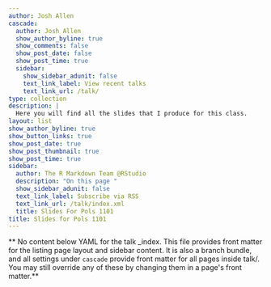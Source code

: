 ```yaml
---
author: Josh Allen
cascade:
  author: Josh Allen
  show_author_byline: true
  show_comments: false
  show_post_date: false
  show_post_time: true
  sidebar:
    show_sidebar_adunit: false
    text_link_label: View recent talks
    text_link_url: /talk/
type: collection
description: |
  Here you will find all the slides that I produce for this class.
layout: list
show_author_byline: true
show_button_links: true
show_post_date: true
show_post_thumbnail: true
show_post_time: true
sidebar:
  author: The R Markdown Team @RStudio
  description: "On this page "
  show_sidebar_adunit: false
  text_link_label: Subscribe via RSS
  text_link_url: /talk/index.xml
  title: Slides For Pols 1101
title: Slides for Pols 1101
---
```


** No content below YAML for the talk _index. This file provides front matter for the listing page layout and sidebar content. It is also a branch bundle, and all settings under `cascade` provide front matter for all pages inside talk/. You may still override any of these by changing them in a page's front matter.**
